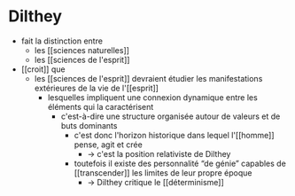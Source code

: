 # Dilthey

- fait la distinction entre
  - les [[sciences naturelles]]
  - les [[sciences de l'esprit]]
- [[croit]] que
  - les [[sciences de l'esprit]] devraient étudier les manifestations extérieures de la vie de l'[[esprit]]
    - lesquelles impliquent une connexion dynamique entre les éléments qui la caractérisent
      - c'est-à-dire une structure organisée autour de valeurs et de buts dominants
        - c'est donc l'horizon historique dans lequel l'[[homme]] pense, agit et crée
          - → c'est la position relativiste de Dilthey
        - toutefois il existe des personnalité “de génie” capables de [[transcender]] les limites de leur propre époque
            - → Dilthey critique le [[déterminisme]]